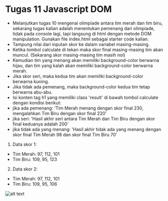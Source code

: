 # Tugas 11 Javascript DOM

- Melanjutkan tugas 10 mengenai olimpiade antara tim merah dan tim biru, sekarang tugas kalian adalah menentukan pemenang dari olimpiade, tidak pada console lagi, tapi langsung di html dengan metode DOM manipulation. Gunakan file index.html sebagai starter code kalian.
- Tampung nilai dari inputan skor ke dalam variabel masing-masing.
- Ketika tombol calculate di tekan maka skor final masing-masing tim akan muncul. (Sekarang skor masing-masing tim masih nol)
- Kemudian tim yang menang akan memiliki background-color berwarna hijau, dan tim yang kalah akan memiliki background-color berwarna merah.
- Jika skor seri, maka kedua tim akan memiliki background-color berwarna kuning.
- Jika tidak ada pemenang, maka background-color kedua tim tetap berwarna abu-abu.
- Isi konten tag h1 yang memiliki class 'result' di bawah tombol calculate dengan kondisi berikut:
- jika ada pemenang: 'Tim Merah menang dengan skor final 230, mengalahkan Tim Biru dengan skor final 220'
- jika seri: 'Hasil akhir seri antara Tim Merah dan Tim Biru dengan skor final keduanya adalah 200'
- jika tidak ada yang menang: 'Hasil akhir tidak ada yang menang dengan skor final Tim Merah 98 dan skor final Tim Biru 70'

1. Data skor 1:

- Tim Merah: 97, 112, 101
- Tim Biru: 109, 95, 123

2. Data skor 2:

- Tim Merah: 97, 112, 101
- Tim Biru: 109, 95, 106

![alt text](https://github.com/digidevid/basic-web-development/blob/batch-2/tugas-11.png?raw=true)

